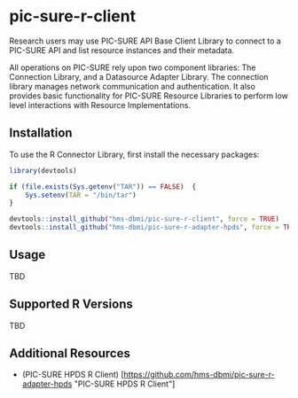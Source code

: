 # pic-sure-r-client
Research users may use PIC-SURE API Base Client Library to connect to a PIC-SURE API and list resource instances and their metadata.

All operations on PIC-SURE rely upon two component libraries: The Connection Library, and a Datasource Adapter Library. The connection library manages network communication and authentication. It also provides basic functionality for PIC-SURE Resource Libraries to perform low level interactions with Resource Implementations.
## Installation
To use the R Connector Library, first install the necessary packages:

```R
library(devtools)

if (file.exists(Sys.getenv("TAR")) == FALSE)  {
    Sys.setenv(TAR = "/bin/tar")
}

devtools::install_github("hms-dbmi/pic-sure-r-client", force = TRUE)
devtools::install_github("hms-dbmi/pic-sure-r-adapter-hpds", force = TRUE)
```
## Usage
TBD
## Supported R Versions
TBD
## Additional Resources
* (PIC-SURE HPDS R Client) [https://github.com/hms-dbmi/pic-sure-r-adapter-hpds "PIC-SURE HPDS R Client"]
